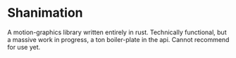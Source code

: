 # Shanimation
A motion-graphics library written entirely in rust. Technically functional, but a massive work in progress, a ton boiler-plate in the api. Cannot recommend for use yet.
